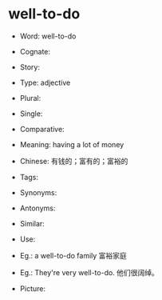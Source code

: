 # well-to-do

- Word: well-to-do
- Cognate: 
- Story: 

- Type: adjective
- Plural: 
- Single: 
- Comparative: 
- Meaning: having a lot of money
- Chinese: 有钱的；富有的；富裕的
- Tags: 
- Synonyms: 
- Antonyms: 
- Similar: 
- Use: 
- Eg.: a well-to-do family 富裕家庭
- Eg.: They're very well-to-do. 他们很阔绰。
- Picture: 

